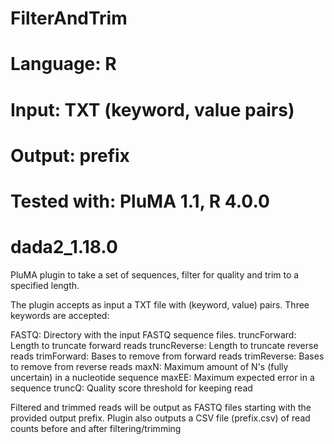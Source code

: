 # FilterAndTrim
# Language: R
# Input: TXT (keyword, value pairs)
# Output: prefix
# Tested with: PluMA 1.1, R 4.0.0
# dada2_1.18.0

PluMA plugin to take a set of sequences, filter for quality
and trim to a specified length.  

The plugin accepts as input a TXT file with (keyword, value) pairs.  Three keywords are accepted:

FASTQ: Directory with the input FASTQ sequence files.
truncForward: Length to truncate forward reads
truncReverse: Length to truncate reverse reads
trimForward:  Bases to remove from forward reads
trimReverse:   Bases to remove from reverse reads
maxN: Maximum amount of N's (fully uncertain) in a nucleotide sequence
maxEE: Maximum expected error in a sequence
truncQ: Quality score threshold for keeping read

Filtered and trimmed reads will be output as FASTQ files starting with the provided output prefix.
Plugin also outputs a CSV file (prefix.csv) of read counts before and after filtering/trimming
